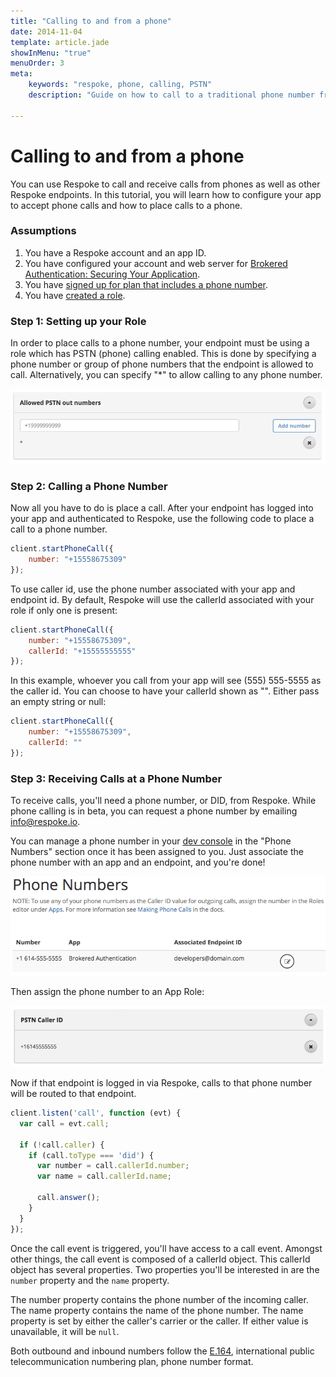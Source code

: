 ```yaml
---
title: "Calling to and from a phone"
date: 2014-11-04
template: article.jade
showInMenu: "true"
menuOrder: 3
meta:
    keywords: "respoke, phone, calling, PSTN"
    description: "Guide on how to call to a traditional phone number from your web browser using Respoke."

---
```


# Calling to and from a phone

You can use Respoke to call and receive calls from phones as well as other Respoke endpoints. In this tutorial, you will learn how to configure your app to accept phone calls and how to place calls to a phone.

### Assumptions

1. You have a Respoke account and an app ID.
2. You have configured your account and web server for [Brokered Authentication: Securing Your Application](/tutorials/brokered-auth.html).
3. You have [signed up for plan that includes a phone number](https://www.respoke.io/pricing/).
4. You have [created a role](/tutorials/roles-and-permissions.html).


### Step 1: Setting up your Role

In order to place calls to a phone number, your endpoint must be using a role which has PSTN (phone) calling enabled. This is done by specifying a phone number or group of phone numbers that the endpoint is allowed to call. Alternatively, you can specify "*" to allow calling to any phone number.

![screenshot of how to enable phone calling in the respoke developer console](allow-pstn-out-numbers.png)

### Step 2: Calling a Phone Number

Now all you have to do is place a call. After your endpoint has logged into your app and authenticated to Respoke, use the following code to place a call to a phone number.

```javascript
client.startPhoneCall({
    number: "+15558675309"
});
```

To use caller id, use the phone number associated with your app and endpoint id. By default, Respoke will use the callerId associated with your role if only one is present:

```javascript
client.startPhoneCall({
    number: "+15558675309",
    callerId: "+15555555555"
});
```

In this example, whoever you call from your app will see (555) 555-5555 as the caller id. You can choose to have your callerId shown as "<Unknown>". Either pass an empty string or null:

```javascript
client.startPhoneCall({
    number: "+15558675309",
    callerId: ""
});
```

### Step 3: Receiving Calls at a Phone Number

To receive calls, you'll need a phone number, or DID, from Respoke. While phone calling is in beta, you can request a phone number by emailing [info@respoke.io](mailto:info@respoke.io).

You can manage a phone number in your [dev console](https://portal.respoke.io/) in the "Phone Numbers" section once it has been assigned to you. Just associate the phone number with an app and an endpoint, and you're done!

![how to configure a phone number](phone-numbers.png)

Then assign the phone number to an App Role:

![assign the phone number to an App Role](pstn-caller-id.png)


Now if that endpoint is logged in via Respoke, calls to that phone number will be routed to that endpoint.

```javascript
client.listen('call', function (evt) {
  var call = evt.call;
  
  if (!call.caller) {
    if (call.toType === 'did') {
      var number = call.callerId.number;
      var name = call.callerId.name;
      
      call.answer();
    }
  }
});
```

Once the call event is triggered, you'll have access to a call event. Amongst other things, the call event is composed of a callerId object. This callerId object has several properties. Two properties you'll be interested in are the `number` property and the `name` property. 

The number property contains the phone number of the incoming caller. The name property contains the name of the phone number. The name property is set by either the caller's carrier or the caller. If either value is unavailable, it will be `null`.

Both outbound and inbound numbers follow the [E.164](http://en.wikipedia.org/wiki/E.164#DNS_mapping_of_E.164_numbers), international public telecommunication numbering plan, phone number format.
